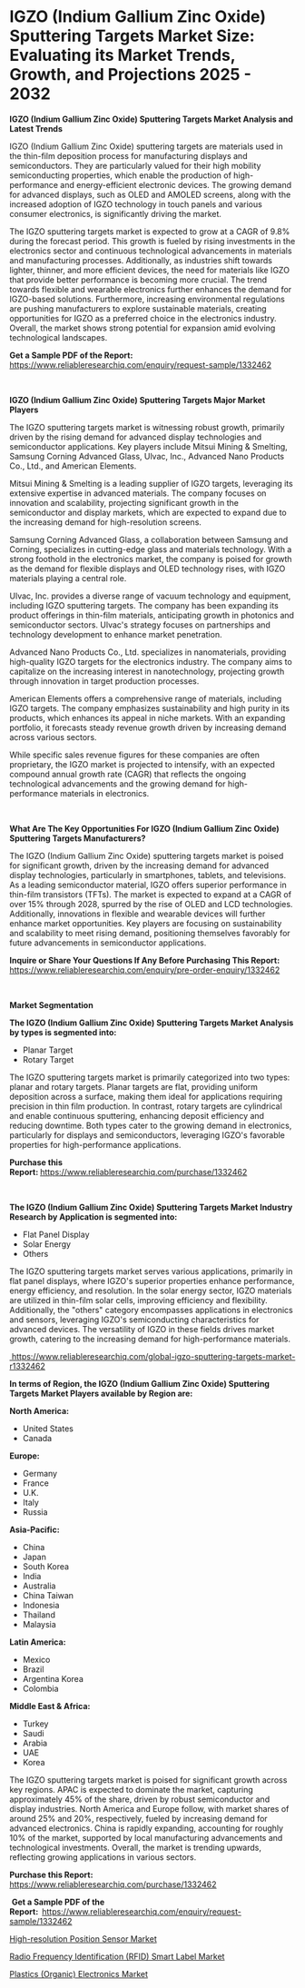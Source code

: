 <p><h1>IGZO (Indium Gallium Zinc Oxide) Sputtering Targets Market Size: Evaluating its Market Trends, Growth, and Projections 2025 - 2032</h1></p><p><strong>IGZO (Indium Gallium Zinc Oxide) Sputtering Targets Market Analysis and Latest Trends</strong></p>
<p><p>IGZO (Indium Gallium Zinc Oxide) sputtering targets are materials used in the thin-film deposition process for manufacturing displays and semiconductors. They are particularly valued for their high mobility semiconducting properties, which enable the production of high-performance and energy-efficient electronic devices. The growing demand for advanced displays, such as OLED and AMOLED screens, along with the increased adoption of IGZO technology in touch panels and various consumer electronics, is significantly driving the market.</p><p>The IGZO sputtering targets market is expected to grow at a CAGR of 9.8% during the forecast period. This growth is fueled by rising investments in the electronics sector and continuous technological advancements in materials and manufacturing processes. Additionally, as industries shift towards lighter, thinner, and more efficient devices, the need for materials like IGZO that provide better performance is becoming more crucial. The trend towards flexible and wearable electronics further enhances the demand for IGZO-based solutions. Furthermore, increasing environmental regulations are pushing manufacturers to explore sustainable materials, creating opportunities for IGZO as a preferred choice in the electronics industry. Overall, the market shows strong potential for expansion amid evolving technological landscapes.</p></p>
<p><strong>Get a Sample PDF of the Report:&nbsp;</strong> <a href="https://www.reliableresearchiq.com/enquiry/request-sample/1332462?utm_campaign=1129&utm_medium=2&utm_source=Github&utm_content=ia&utm_term=13022025&utm_id=igzo-indium-gallium-zinc-oxide-sputtering-targets">https://www.reliableresearchiq.com/enquiry/request-sample/1332462</a></p>
<p>&nbsp;</p>
<p><strong>IGZO (Indium Gallium Zinc Oxide) Sputtering Targets Major Market Players</strong></p>
<p><p>The IGZO sputtering targets market is witnessing robust growth, primarily driven by the rising demand for advanced display technologies and semiconductor applications. Key players include Mitsui Mining & Smelting, Samsung Corning Advanced Glass, Ulvac, Inc., Advanced Nano Products Co., Ltd., and American Elements.</p><p>Mitsui Mining & Smelting is a leading supplier of IGZO targets, leveraging its extensive expertise in advanced materials. The company focuses on innovation and scalability, projecting significant growth in the semiconductor and display markets, which are expected to expand due to the increasing demand for high-resolution screens.</p><p>Samsung Corning Advanced Glass, a collaboration between Samsung and Corning, specializes in cutting-edge glass and materials technology. With a strong foothold in the electronics market, the company is poised for growth as the demand for flexible displays and OLED technology rises, with IGZO materials playing a central role.</p><p>Ulvac, Inc. provides a diverse range of vacuum technology and equipment, including IGZO sputtering targets. The company has been expanding its product offerings in thin-film materials, anticipating growth in photonics and semiconductor sectors. Ulvac's strategy focuses on partnerships and technology development to enhance market penetration.</p><p>Advanced Nano Products Co., Ltd. specializes in nanomaterials, providing high-quality IGZO targets for the electronics industry. The company aims to capitalize on the increasing interest in nanotechnology, projecting growth through innovation in target production processes.</p><p>American Elements offers a comprehensive range of materials, including IGZO targets. The company emphasizes sustainability and high purity in its products, which enhances its appeal in niche markets. With an expanding portfolio, it forecasts steady revenue growth driven by increasing demand across various sectors.</p><p>While specific sales revenue figures for these companies are often proprietary, the IGZO market is projected to intensify, with an expected compound annual growth rate (CAGR) that reflects the ongoing technological advancements and the growing demand for high-performance materials in electronics.</p></p>
<p>&nbsp;</p>
<p><strong>What Are The Key Opportunities For IGZO (Indium Gallium Zinc Oxide) Sputtering Targets Manufacturers?</strong></p>
<p><p>The IGZO (Indium Gallium Zinc Oxide) sputtering targets market is poised for significant growth, driven by the increasing demand for advanced display technologies, particularly in smartphones, tablets, and televisions. As a leading semiconductor material, IGZO offers superior performance in thin-film transistors (TFTs). The market is expected to expand at a CAGR of over 15% through 2028, spurred by the rise of OLED and LCD technologies. Additionally, innovations in flexible and wearable devices will further enhance market opportunities. Key players are focusing on sustainability and scalability to meet rising demand, positioning themselves favorably for future advancements in semiconductor applications.</p></p>
<p><strong>Inquire or Share Your Questions If Any Before Purchasing This Report:</strong> <a href="https://www.reliableresearchiq.com/enquiry/pre-order-enquiry/1332462?utm_campaign=1129&utm_medium=2&utm_source=Github&utm_content=ia&utm_term=13022025&utm_id=igzo-indium-gallium-zinc-oxide-sputtering-targets">https://www.reliableresearchiq.com/enquiry/pre-order-enquiry/1332462</a></p>
<p>&nbsp;</p>
<p><strong>Market Segmentation</strong></p>
<p><strong>The IGZO (Indium Gallium Zinc Oxide) Sputtering Targets Market Analysis by types is segmented into:</strong></p>
<p><ul><li>Planar Target</li><li>Rotary Target</li></ul></p>
<p><p>The IGZO sputtering targets market is primarily categorized into two types: planar and rotary targets. Planar targets are flat, providing uniform deposition across a surface, making them ideal for applications requiring precision in thin film production. In contrast, rotary targets are cylindrical and enable continuous sputtering, enhancing deposit efficiency and reducing downtime. Both types cater to the growing demand in electronics, particularly for displays and semiconductors, leveraging IGZO's favorable properties for high-performance applications.</p></p>
<p><strong>Purchase this Report:&nbsp;</strong><a href="https://www.reliableresearchiq.com/purchase/1332462?utm_campaign=1129&utm_medium=2&utm_source=Github&utm_content=ia&utm_term=13022025&utm_id=igzo-indium-gallium-zinc-oxide-sputtering-targets">https://www.reliableresearchiq.com/purchase/1332462</a></p>
<p>&nbsp;</p>
<p><strong>The IGZO (Indium Gallium Zinc Oxide) Sputtering Targets Market Industry Research by Application is segmented into:</strong></p>
<p><ul><li>Flat Panel Display</li><li>Solar Energy</li><li>Others</li></ul></p>
<p><p>The IGZO sputtering targets market serves various applications, primarily in flat panel displays, where IGZO's superior properties enhance performance, energy efficiency, and resolution. In the solar energy sector, IGZO materials are utilized in thin-film solar cells, improving efficiency and flexibility. Additionally, the "others" category encompasses applications in electronics and sensors, leveraging IGZO's semiconducting characteristics for advanced devices. The versatility of IGZO in these fields drives market growth, catering to the increasing demand for high-performance materials.</p></p>
<p><a href="https://www.reliableresearchiq.com/global-igzo-sputtering-targets-market-r1332462?utm_campaign=1129&utm_medium=2&utm_source=Github&utm_content=ia&utm_term=13022025&utm_id=igzo-indium-gallium-zinc-oxide-sputtering-targets">&nbsp;https://www.reliableresearchiq.com/global-igzo-sputtering-targets-market-r1332462</a></p>
<p><strong>In terms of Region, the IGZO (Indium Gallium Zinc Oxide) Sputtering Targets Market Players available by Region are:</strong></p>
<p>
    <p> <strong> North America: </strong>
        <ul>
            <li>United States</li>
            <li>Canada</li>
        </ul>
        </p> 
    <p> <strong> Europe: </strong>
        <ul>
            <li>Germany</li>
            <li>France</li>
            <li>U.K.</li>
            <li>Italy</li>
            <li>Russia</li>
        </ul>
        </p> 
    <p> <strong> Asia-Pacific: </strong>
        <ul>
            <li>China</li>
            <li>Japan</li>
            <li>South Korea</li>
            <li>India</li>
            <li>Australia</li>
            <li>China Taiwan</li>
            <li>Indonesia</li>
            <li>Thailand</li>
            <li>Malaysia</li>
        </ul>
        </p> 
    <p> <strong> Latin America: </strong>
        <ul>
            <li>Mexico</li>
            <li>Brazil</li>
            <li>Argentina Korea</li>
            <li>Colombia</li>
        </ul>
        </p> 
    <p> <strong> Middle East & Africa: </strong>
        <ul>
            <li>Turkey</li>
            <li>Saudi</li>
            <li>Arabia</li>
            <li>UAE</li>
            <li>Korea</li>
        </ul>
    </p>
    </p>
<p><p>The IGZO sputtering targets market is poised for significant growth across key regions. APAC is expected to dominate the market, capturing approximately 45% of the share, driven by robust semiconductor and display industries. North America and Europe follow, with market shares of around 25% and 20%, respectively, fueled by increasing demand for advanced electronics. China is rapidly expanding, accounting for roughly 10% of the market, supported by local manufacturing advancements and technological investments. Overall, the market is trending upwards, reflecting growing applications in various sectors.</p></p>
<p><strong>Purchase this Report: </strong><a href="https://www.reliableresearchiq.com/purchase/1332462?utm_campaign=1129&utm_medium=2&utm_source=Github&utm_content=ia&utm_term=13022025&utm_id=igzo-indium-gallium-zinc-oxide-sputtering-targets">https://www.reliableresearchiq.com/purchase/1332462</a></p>
<p>&nbsp;<strong>Get a Sample PDF of the Report:&nbsp;&nbsp;</strong><a href="https://www.reliableresearchiq.com/enquiry/request-sample/1332462?utm_campaign=1129&utm_medium=2&utm_source=Github&utm_content=ia&utm_term=13022025&utm_id=igzo-indium-gallium-zinc-oxide-sputtering-targets">https://www.reliableresearchiq.com/enquiry/request-sample/1332462</a></p>
<p><strong></strong></p>
<p><p><a href="https://github.com/usraceby/Market-Research-Report-List-1/blob/main/high-resolution-position-sensor-market.md?utm_campaign=1129&utm_medium=2&utm_source=Github&utm_content=ia&utm_term=13022025&utm_id=igzo-indium-gallium-zinc-oxide-sputtering-targets">High-resolution Position Sensor Market</a></p><p><a href="https://github.com/sveenszuchbz/Market-Research-Report-List-1/blob/main/radio-frequency-identification-rfid-smart-label-market.md?utm_campaign=1129&utm_medium=2&utm_source=Github&utm_content=ia&utm_term=13022025&utm_id=igzo-indium-gallium-zinc-oxide-sputtering-targets">Radio Frequency Identification (RFID) Smart Label Market</a></p><p><a href="https://github.com/shamstirroc7/Market-Research-Report-List-1/blob/main/plastics-organic-electronics-market.md?utm_campaign=1129&utm_medium=2&utm_source=Github&utm_content=ia&utm_term=13022025&utm_id=igzo-indium-gallium-zinc-oxide-sputtering-targets">Plastics (Organic) Electronics Market</a></p></p>